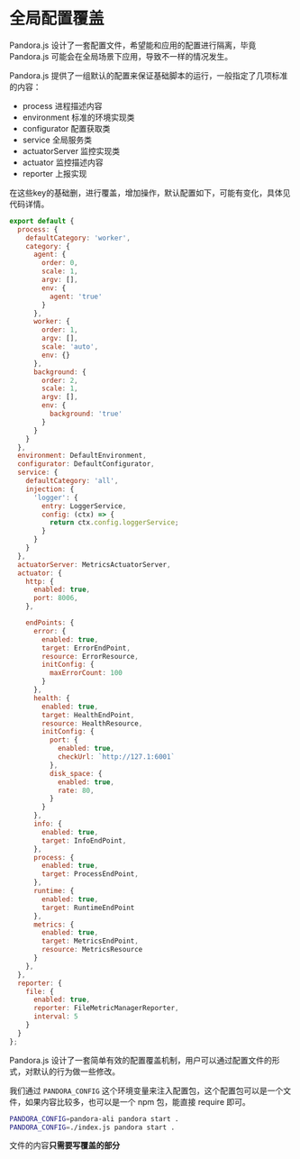 # 全局配置覆盖

Pandora.js 设计了一套配置文件，希望能和应用的配置进行隔离，毕竟 Pandora.js 可能会在全局场景下应用，导致不一样的情况发生。

Pandora.js 提供了一组默认的配置来保证基础脚本的运行，一般指定了几项标准的内容：

- process 进程描述内容
- environment 标准的环境实现类
- configurator 配置获取类
- service 全局服务类
- actuatorServer 监控实现类
- actuator 监控描述内容
- reporter 上报实现

在这些key的基础删，进行覆盖，增加操作，默认配置如下，可能有变化，具体见代码详情。

```javascript
export default {
  process: {
    defaultCategory: 'worker',
    category: {
      agent: {
        order: 0,
        scale: 1,
        argv: [],
        env: {
          agent: 'true'
        }
      },
      worker: {
        order: 1,
        argv: [],
        scale: 'auto',
        env: {}
      },
      background: {
        order: 2,
        scale: 1,
        argv: [],
        env: {
          background: 'true'
        }
      }
    }
  },
  environment: DefaultEnvironment,
  configurator: DefaultConfigurator,
  service: {
    defaultCategory: 'all',
    injection: {
      'logger': {
        entry: LoggerService,
        config: (ctx) => {
          return ctx.config.loggerService;
        }
      }
    }
  },
  actuatorServer: MetricsActuatorServer,
  actuator: {
    http: {
      enabled: true,
      port: 8006,
    },

    endPoints: {
      error: {
        enabled: true,
        target: ErrorEndPoint,
        resource: ErrorResource,
        initConfig: {
          maxErrorCount: 100
        }
      },
      health: {
        enabled: true,
        target: HealthEndPoint,
        resource: HealthResource,
        initConfig: {
          port: {
            enabled: true,
            checkUrl: `http://127.1:6001`
          },
          disk_space: {
            enabled: true,
            rate: 80,
          }
        }
      },
      info: {
        enabled: true,
        target: InfoEndPoint,
      },
      process: {
        enabled: true,
        target: ProcessEndPoint,
      },
      runtime: {
        enabled: true,
        target: RuntimeEndPoint
      },
      metrics: {
        enabled: true,
        target: MetricsEndPoint,
        resource: MetricsResource
      }
    },
  },
  reporter: {
    file: {
      enabled: true,
      reporter: FileMetricManagerReporter,
      interval: 5
    }
  }
};

```

Pandora.js 设计了一套简单有效的配置覆盖机制，用户可以通过配置文件的形式，对默认的行为做一些修改。

我们通过 `PANDORA_CONFIG` 这个环境变量来注入配置包，这个配置包可以是一个文件，如果内容比较多，也可以是一个 npm 包，能直接 require 即可。


```sh
PANDORA_CONFIG=pandora-ali pandora start .
PANDORA_CONFIG=./index.js pandora start .
```

文件的内容**只需要写覆盖的部分**
